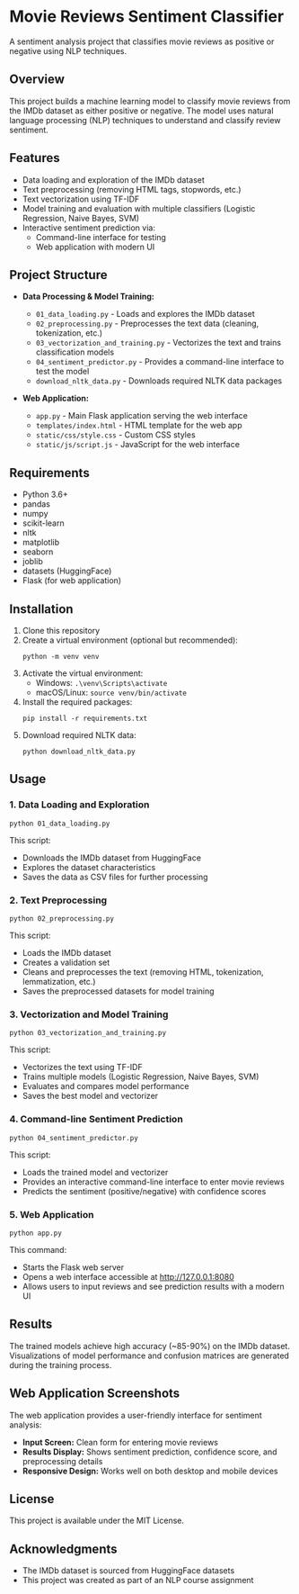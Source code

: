 # Movie Reviews Sentiment Classifier

A sentiment analysis project that classifies movie reviews as positive or negative using NLP techniques.

## Overview

This project builds a machine learning model to classify movie reviews from the IMDb dataset as either positive or negative. The model uses natural language processing (NLP) techniques to understand and classify review sentiment.

## Features

- Data loading and exploration of the IMDb dataset
- Text preprocessing (removing HTML tags, stopwords, etc.)
- Text vectorization using TF-IDF
- Model training and evaluation with multiple classifiers (Logistic Regression, Naive Bayes, SVM)
- Interactive sentiment prediction via:
  - Command-line interface for testing
  - Web application with modern UI

## Project Structure

- **Data Processing & Model Training:**
  - `01_data_loading.py` - Loads and explores the IMDb dataset
  - `02_preprocessing.py` - Preprocesses the text data (cleaning, tokenization, etc.)
  - `03_vectorization_and_training.py` - Vectorizes the text and trains classification models
  - `04_sentiment_predictor.py` - Provides a command-line interface to test the model
  - `download_nltk_data.py` - Downloads required NLTK data packages

- **Web Application:**
  - `app.py` - Main Flask application serving the web interface
  - `templates/index.html` - HTML template for the web app
  - `static/css/style.css` - Custom CSS styles
  - `static/js/script.js` - JavaScript for the web interface

## Requirements

- Python 3.6+
- pandas
- numpy
- scikit-learn
- nltk
- matplotlib
- seaborn
- joblib
- datasets (HuggingFace)
- Flask (for web application)

## Installation

1. Clone this repository
2. Create a virtual environment (optional but recommended):
   ```
   python -m venv venv
   ```
3. Activate the virtual environment:
   - Windows: `.\venv\Scripts\activate`
   - macOS/Linux: `source venv/bin/activate`
4. Install the required packages:
   ```
   pip install -r requirements.txt
   ```
5. Download required NLTK data:
   ```
   python download_nltk_data.py
   ```

## Usage

### 1. Data Loading and Exploration

```
python 01_data_loading.py
```

This script:
- Downloads the IMDb dataset from HuggingFace
- Explores the dataset characteristics
- Saves the data as CSV files for further processing

### 2. Text Preprocessing

```
python 02_preprocessing.py
```

This script:
- Loads the IMDb dataset
- Creates a validation set
- Cleans and preprocesses the text (removing HTML, tokenization, lemmatization, etc.)
- Saves the preprocessed datasets for model training

### 3. Vectorization and Model Training

```
python 03_vectorization_and_training.py
```

This script:
- Vectorizes the text using TF-IDF
- Trains multiple models (Logistic Regression, Naive Bayes, SVM)
- Evaluates and compares model performance
- Saves the best model and vectorizer

### 4. Command-line Sentiment Prediction

```
python 04_sentiment_predictor.py
```

This script:
- Loads the trained model and vectorizer
- Provides an interactive command-line interface to enter movie reviews
- Predicts the sentiment (positive/negative) with confidence scores

### 5. Web Application

```
python app.py
```

This command:
- Starts the Flask web server
- Opens a web interface accessible at http://127.0.0.1:8080
- Allows users to input reviews and see prediction results with a modern UI

## Results

The trained models achieve high accuracy (~85-90%) on the IMDb dataset. Visualizations of model performance and confusion matrices are generated during the training process.

## Web Application Screenshots

The web application provides a user-friendly interface for sentiment analysis:

- **Input Screen:** Clean form for entering movie reviews
- **Results Display:** Shows sentiment prediction, confidence score, and preprocessing details
- **Responsive Design:** Works well on both desktop and mobile devices

## License

This project is available under the MIT License.

## Acknowledgments

- The IMDb dataset is sourced from HuggingFace datasets
- This project was created as part of an NLP course assignment 